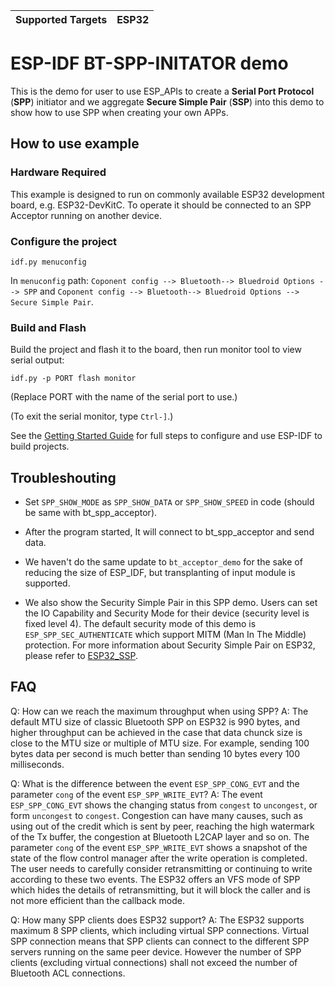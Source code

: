 | Supported Targets | ESP32 |
| ----------------- | ----- |

# ESP-IDF BT-SPP-INITATOR demo

This is the demo for user to use ESP_APIs to create a **Serial Port Protocol** (**SPP**) initiator and we aggregate **Secure Simple Pair** (**SSP**) into this demo to show how to use SPP when creating your own APPs.

## How to use example

### Hardware Required

This example is designed to run on commonly available ESP32 development board, e.g. ESP32-DevKitC. To operate it should be connected to an SPP Acceptor running on another device.

### Configure the project

```
idf.py menuconfig
```

In `menuconfig` path: `Coponent config --> Bluetooth--> Bluedroid Options --> SPP` and `Coponent config --> Bluetooth--> Bluedroid Options --> Secure Simple Pair`.

### Build and Flash

Build the project and flash it to the board, then run monitor tool to view serial output:

```
idf.py -p PORT flash monitor
```

(Replace PORT with the name of the serial port to use.)

(To exit the serial monitor, type ``Ctrl-]``.)

See the [Getting Started Guide](https://docs.espressif.com/projects/esp-idf/en/latest/get-started/index.html) for full steps to configure and use ESP-IDF to build projects.

## Troubleshouting

- Set `SPP_SHOW_MODE` as `SPP_SHOW_DATA` or `SPP_SHOW_SPEED` in code (should be same with bt_spp_acceptor).

- After the program started, It will connect to bt_spp_acceptor and send data.

- We haven't do the same update to `bt_acceptor_demo` for the sake of reducing the size of ESP_IDF, but transplanting of input module is supported.

- We also show the Security Simple Pair in this SPP demo. Users can set the IO Capability and Security Mode for their device (security level is fixed level 4). The default security mode of this demo is `ESP_SPP_SEC_AUTHENTICATE` which support MITM (Man In The Middle) protection. For more information about Security Simple Pair on ESP32, please refer to [ESP32_SSP](../bt_spp_acceptor/ESP32_SSP.md).

## FAQ
Q: How can we reach the maximum throughput when using SPP?
A: The default MTU size of classic Bluetooth SPP on ESP32 is 990 bytes, and higher throughput can be achieved in the case that data chunck size is close to the MTU size or multiple of MTU size. For example, sending 100 bytes data per second is much better than sending 10 bytes every 100 milliseconds.

Q: What is the difference between the event `ESP_SPP_CONG_EVT` and the parameter `cong` of the event `ESP_SPP_WRITE_EVT`?
A: The event `ESP_SPP_CONG_EVT` shows the changing status from `congest` to `uncongest`, or form `uncongest` to `congest`. Congestion can have many causes, such as using out of the credit which is sent by peer, reaching the high watermark of the Tx buffer, the congestion at Bluetooth L2CAP layer and so on. The parameter `cong` of the event `ESP_SPP_WRITE_EVT` shows a snapshot of the state of the flow control manager after the write operation is completed. The user needs to carefully consider retransmitting or continuing to write according to these two events. The ESP32 offers an VFS mode of SPP which hides the details of retransmitting, but it will block the caller and is not more efficient than the callback mode.

Q: How many SPP clients does ESP32 support?
A: The ESP32 supports maximum 8 SPP clients, which including virtual SPP connections. Virtual SPP connection means that SPP clients can connect to the different SPP servers running on the same peer device. However the number of SPP clients (excluding virtual connections) shall not exceed the number of Bluetooth ACL connections.
